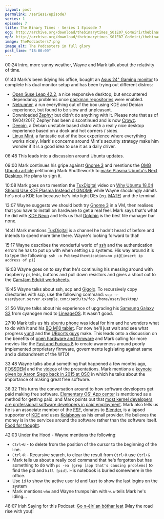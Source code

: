 ```yaml
---
layout: post
permalink: /series1/episode7
series: 1
episode: 7
title: The Binary Times - Series 1 Episode 7
ogg: http://archive.org/download/thebinarytimes_S01E07_GoNeiri/thebinarytimes_S01E07_GoNeiri.ogg
mp3: http://archive.org/download/thebinarytimes_S01E07_GoNeiri/thebinarytimes_S01E07_GoNeiri.mp3
image: ThePodcasters7.png
image_alt: The Podcasters in full glory
post_time: "18:00:00"
---
```

00:24 Intro, more sunny weather, Wayne and Mark talk about the relativity of time.

01:43 Mark's been tidying his office, bought an [Asus 24" Gaming monitor](https://www.amazon.co.uk/ASUS-VS248HR-Gaming-Monitor-DVI-D/dp/B014RKZ81O) to complete his dual monitor setup and has been trying out different distros:
* [Open Suse Leap 42.2](https://software.opensuse.org/422/en), a nice responsive desktop, but encountered dependancy problems once [packman repositories](https://en.opensuse.org/Additional_package_repositories#Packman) were enabled.
* [Netrunner](http://www.netrunner.com/), a run everything out of the box using KDE and Debian experience, but found to be slow and unpleasant.
* Downloaded [Zephyr](https://sourceforge.net/projects/zephyrlinux/) but didn't do anything with it. Please note that as of 19/04/2017, Zephyr has been discontinued and is now [Crowz](https://sourceforge.net/projects/crowz/).
* [Deepin](https://www.deepin.org/en/), a Debian unstable based distro with a really nice desktop experience based on a dock and hot corners / sides.
* [Linux Mint](https://linuxmint.com/), a fantastic out of the box experience where everything works nicely. Mark's concerns around Mint's security strategy make him wonder if it is a good idea to use it as a daily driver.

06:48 This leads into a discussion around Ubuntu updates.

09:00 Mark continues his gripe against [Gnome 3](https://www.gnome.org/gnome-3/) and mentions the [OMG Ubuntu article](http://www.omgubuntu.co.uk/2017/04/petition-kde-plasma-ubuntu-desktop) petitioning Mark Shuttleworth to [make Plasma Ubuntu's Next Desktop](https://www.change.org/p/canonical-ltd-make-kde-plasma-the-default-desktop-for-ubuntu-18-04-instead-of-gnome-shell). He plans to sign it.

10:08 Mark goes on to mention the [TuxDigital](https://www.youtube.com/channel/UCmyGZ0689ODyReHw3rsKLtQ) video on [Why Ubuntu 18.04 Should Use KDE Plasma Instead of GNOME](https://www.youtube.com/watch?v=F1i7jAtHcw4) while Wayne shockingly admits he's not a KDE fan because he's into light DEs (eg. [MATE](https://mate-desktop.org/)) and the terminal.

13:07 Wayne suggests we should both try [Gnome 3](https://www.gnome.org/gnome-3/) in a VM, then realises that you have to install on hardware to get a real feel. Mark says that's what he did with [KDE Neon](https://neon.kde.org/) and tells us that [Dolphin](https://www.kde.org/applications/system/dolphin/) is the best file manager bar none.

14:41 Mark mentions [TuxDigital](https://www.youtube.com/channel/UCmyGZ0689ODyReHw3rsKLtQ) is a channel he hadn't heard of before and intends to spend more time there. Wayne's looking forward to that!

15:17 Wayne describes the wonderful world of [ssh](https://www.ssh.com/) and the authentication errors he has to put up with when setting up systems. His way around it is to type the following: `ssh -o PubkeyAthentication=no pi@[insert ip address of pi]`

19:03 Wayne goes on to say that he's continuing his messing around with raspberry pi, leds, buttons and pull down resistors and gives a shout out to the [CamJam Edukit worksheets](https://www.camjam.me/).

19:45 Wayne talks about ssh, scp and [Gigolo](https://www.pending.io/pages/software/gigolo/). To recursively copy directories with scp, use the following command: `scp -r user@your.server.example.com:/path/to/foo /home/user/Desktop/`

21:56 Wayne talks about his experience of upgrading his [Samsung Galaxy S3](https://www.samsung.com/global/galaxys3/) from cyanogen mod to [LineageOS](https://lineageos.org/). It wasn't good.

27:10 Mark tells us his [ubuntu phone](https://www.bq.com/en/support/aquaris-e4-5-ubuntu-edition/support-sheet) was ideal for him and he wonders what to do with it and his [BQ M10 tablet](https://www.bq.com/en/support/aquaris-m10-ubuntu-edition/support-sheet). For now he'll just wait and see what progress [yunit](https://yunit.io/) and the [UBports guys](https://ubports.com/) make. This leads onto a discussion on the benefits of [open hardware and firmware](http://www.markshuttleworth.com/archives/1332) and Mark calling for more movies like the [Fast and Furious 8](http://www.fastandfurious.com/) to create awareness around poorly implemented proprietary firmware, governments legislating against same and a disbandment of the WTO!

33:48 Wayne talks about something that happened a few months ago, [FOSSDEM](https://fosdem.org/2017/) and the [videos](https://video.fosdem.org/2017/) of the presentations. Mark mentions a [keynote given by Aaron Siego back in 2015 at OSC](https://www.youtube.com/watch?v=_jes7bzEZzY) in which he talks about the importance of making great free software.

36:32 This turns the conversation around to how software developers get paid making free software. [Elementary OS' App center](https://developer.elementary.io/) is mentioned as a method for getting paid, and Mark points out that [ most kernel developers are professional software developers in paid employment](https://www.linuxfoundation.org/announcements/linux-foundation-releases-development-report-highlighting-contributions-to-linux). Mark also tells us he is an associate member of the [FSF](https://my.fsf.org/join), donates to [Blender](https://www.blender.org/foundation/donation-payment/), is a lapsed supporter of [KDE](https://www.kde.org/donations) and uses [Kolabnow](https://kolabnow.com/) as his email provider. He believes the money is in the services around the software rather than the software itself. [Food for thought](http://www.thefreedictionary.com/food+for+thought).

42:03 Under the Hood - Wayne mentions the following:
* `Ctrl+U` - to delete from the position of the cursor to the beginning of the line.
* `Ctrl+R` - Recursive search, to clear the result from `Ctrl+R` use `Ctrl+G`
* Mark tells us about a really cool command that he's forgotten but has something to do with `ps -ea |grep [app that's causing problems]` to find the pid and `kill [pid]`. His notebook is buried somewhere in the office.
* Use `id` to show the active user id and `last` to show the last logins on the system
* Mark mentions `who` and Wayne trumps him with `w`. `w` tells Mark he's idling...

48:07 Irish Saying for this Podcast: [Go n-&eacute;ir&iacute; an b&oacute;thar leat](https://www.youtube.com/watch?v=18p2-m6rJ3I) (May the road rise with you)!

